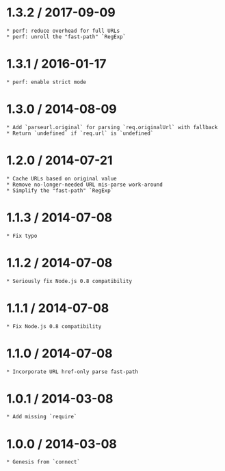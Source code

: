 1.3.2 / 2017-09-09
==================

	* perf: reduce overhead for full URLs
	* perf: unroll the "fast-path" `RegExp`

1.3.1 / 2016-01-17
==================

	* perf: enable strict mode

1.3.0 / 2014-08-09
==================

	* Add `parseurl.original` for parsing `req.originalUrl` with fallback
	* Return `undefined` if `req.url` is `undefined`

1.2.0 / 2014-07-21
==================

	* Cache URLs based on original value
	* Remove no-longer-needed URL mis-parse work-around
	* Simplify the "fast-path" `RegExp`

1.1.3 / 2014-07-08
==================

	* Fix typo

1.1.2 / 2014-07-08
==================

	* Seriously fix Node.js 0.8 compatibility

1.1.1 / 2014-07-08
==================

	* Fix Node.js 0.8 compatibility

1.1.0 / 2014-07-08
==================

	* Incorporate URL href-only parse fast-path

1.0.1 / 2014-03-08
==================

	* Add missing `require`

1.0.0 / 2014-03-08
==================

	* Genesis from `connect`
